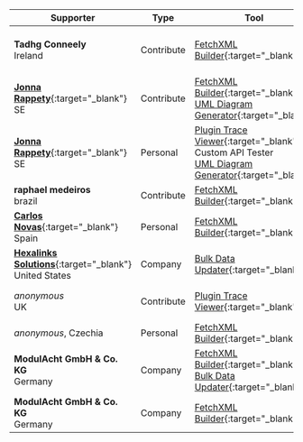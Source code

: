 Supporter|Type|Tool|Why/How|Users|When
---|---|---|---|---|---
**Tadhg Conneely**<br/>Ireland|Contribute|[FetchXML Builder](https://fetchxmlbuilder.com){:target="_blank"}|Suggests<br/>Report Bugs<br/>Documentation<br/>Helping||October 2025
[**Jonna Rappety**](https://rappen.net){:target="_blank"}<br/>SE|Contribute|[FetchXML Builder](https://fetchxmlbuilder.com){:target="_blank"}<br/>[UML Diagram Generator](https://jonasr.app/uml){:target="_blank"}|||April 2025
[**Jonna Rappety**](https://rappen.net){:target="_blank"}<br/>SE|Personal|[Plugin Trace Viewer](https://jonasr.app/ptv){:target="_blank"}<br/>Custom API Tester<br/>[UML Diagram Generator](https://jonasr.app/uml){:target="_blank"}|||April 2025
**raphael medeiros**<br/>brazil|Contribute|[FetchXML Builder](https://fetchxmlbuilder.com){:target="_blank"}|Report Bugs<br/>Helping|Developer<br/>Customizer|April 2025
[**Carlos Novas**](https://www.linkedin.com/in/carlosnovas/){:target="_blank"}<br/>Spain|Personal|[FetchXML Builder](https://fetchxmlbuilder.com){:target="_blank"}|OOB can't|Developer|February 2025
[**Hexalinks Solutions**](https://www.hexalinks.com/){:target="_blank"}<br/>United States|Company|[Bulk Data Updater](https://jonasr.app/bdu){:target="_blank"}|OOB can't|Administrator|January 2025
_anonymous_<br/>UK|Contribute|[Plugin Trace Viewer](https://jonasr.app/ptv){:target="_blank"}|Save Time<br/>Quality<br/>OOB can't||January 2025
_anonymous_, Czechia|Personal|[FetchXML Builder](https://fetchxmlbuilder.com){:target="_blank"}||Developer|November 2024
**ModulAcht GmbH & Co. KG**<br/>Germany|Company|[FetchXML Builder](https://fetchxmlbuilder.com){:target="_blank"}<br/>[Bulk Data Updater](https://jonasr.app/bdu){:target="_blank"}||Developer<br/>Administrator|November 2024
**ModulAcht GmbH & Co. KG**<br/>Germany|Company|[FetchXML Builder](https://fetchxmlbuilder.com){:target="_blank"}||Developer<br/>Administrator|November 2024

